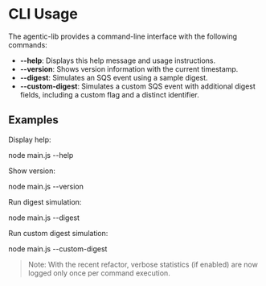 # CLI Usage

The agentic-lib provides a command-line interface with the following commands:

- **--help**: Displays this help message and usage instructions.
- **--version**: Shows version information with the current timestamp.
- **--digest**: Simulates an SQS event using a sample digest.
- **--custom-digest**: Simulates a custom SQS event with additional digest fields, including a custom flag and a distinct identifier.

## Examples

Display help:

  node main.js --help

Show version:

  node main.js --version

Run digest simulation:

  node main.js --digest

Run custom digest simulation:

  node main.js --custom-digest

> Note: With the recent refactor, verbose statistics (if enabled) are now logged only once per command execution.
